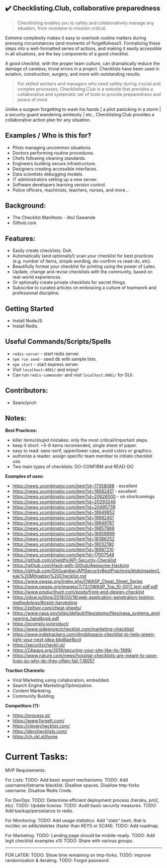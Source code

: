 ## :heavy_check_mark: Checklisting.Club, collaborative preparedness

> Checklisting enables you to safely and collaboratively manage any situation, from mundane to mission-critical.

Extreme complexity makes it easy to overlook routine matters during pressing circumstances (and moments of forgetfulness!). Formalizing these steps into a well-formatted series of actions, and making it easily accessible in all situations, are the key components of a good checklist.

A good checklist, with the proper team culture, can dramatically reduce the damage of careless, trivial errors in a project. Checklists have been used in aviation, construction, surgery, and more with outstanding results.

> For skilled workers and managers who need safety during crucial and complex processes, Checklisting.Club is a website that provides a collaborative and systematic set of tools to provide preparedness and peace of mind.

Unlike a surgeon forgetting to wash his hands | a pilot panicking in a storm | a security guard wandering aimlessly | etc., Checklisting.Club provides a collaborative action plan for any situation. 


## Examples / Who is this for?

* Pilots managing uncommon situations.
* Doctors performing routine procedures.
* Chefs following cleaning standards.
* Engineers building secure infrastructure.
* Designers creating accessible interfaces.
* Data scientists debugging models.
* IT administrators setting up a new server.
* Software developers learning version control.
* Police officers, machinists, teachers, nurses, and more...


## Background: 
* The Checklist Manifesto - Atul Gawande
* Github.com


## Features:
* Easily create checklists. Duh.
* Automatically (and optionally!) scan your checklist for best practices (e.g. number of items, simple wording, do-confirm vs read-do, etc).
* Beautifully format your checklist for printing using the power of Latex.
* Update, change and revise checklists with the community, based on real-world experiences.
* Or optionally create private checklists for secret things.
* Subscribe to curated articles on embracing a culture of teamwork and professional discipline.


## Getting Started

* Install NodeJS
* Install Redis.


## Useful Commands/Scripts/Spells

* `redis-server` - start redis server.
* `npm run seed` - seed db with sample lists. 
* `npm start`    - start express server.
* Visit `localhost:4001/` and enjoy!
* Can run `redis-commander` and visit `localhost:8081/` for GUI.

## Contributors:
* Seanclynch


## Notes:

__Best Practices:__
* killer items/stupid mistakes: only the most critical/important steps.
* keep it short: ~5-9 items recomended, single sheet of paper.
* easy to read: sans-serif, upper/lower case, avoid colors or graphics.
* authorize a reader: assign specific team member to initiate checklist use.
* Two main types of checklists: DO-CONFIRM and READ-DO


__Examples of uses:__
* https://news.ycombinator.com/item?id=17358088 - excellent
* https://news.ycombinator.com/item?id=19682451 - excellent
* https://news.ycombinator.com/item?id=20626500 - on shortcomings
* https://news.ycombinator.com/item?id=20293246
* https://news.ycombinator.com/item?id=20495739
* https://news.ycombinator.com/item?id=19949952
* https://news.ycombinator.com/item?id=19682451
* https://news.ycombinator.com/item?id=19849787
* https://news.ycombinator.com/item?id=19857969
* https://news.ycombinator.com/item?id=16956899
* https://news.ycombinator.com/item?id=18386252
* https://news.ycombinator.com/item?id=19032180
* https://news.ycombinator.com/item?id=16987210
* https://news.ycombinator.com/item?id=17007548
* https://github.com/shieldfy/API-Security-Checklist
* https://github.com/Hack-with-Github/Awesome-Hacking
* https://github.com/GitGuardian/APISecurityBestPractices/blob/master/Leak%20Mitigation%20Checklist.md
* https://www.owasp.org/index.php/OWASP_Cheat_Sheet_Series
* https://www.owasp.org/images/7/72/OWASP_Top_10-2017_(en).pdf.pdf
* https://www.producthunt.com/posts/front-end-design-checklist
* https://jdow.io/blog/2018/03/18/web-application-penetration-testing-methodology/#osint-harvesting
* https://zeltser.com/cheat-sheets/
* https://www.nasa.gov/sites/default/files/atoms/files/nasa_systems_engineering_handbook.pdf
* https://ecomply.io/product/
* https://www.sideprojectchecklist.com/marketing-checklist/
* https://www.indiehackers.com/@robhope/a-checklist-to-help-green-light-your-next-idea-bbd6ae1bcd
* https://securitycheckli.st/
* https://24ways.org/2018/securing-your-site-like-its-1999/
* https://www.nature.com/news/hospital-checklists-are-meant-to-save-lives-so-why-do-they-often-fail-1.18057 


__Traction Channels:__
* Viral Marketing using collaboration, embedded.
* Search Engine Marketing/Optimization.
* Content Marketing.
* Community Building.


__Competitors (?):__
* https://process.st/
* https://www.forgett.com/
* https://cleverchecklist.com/
* https://devchecklists.com/
* https://ch.ckl.st/home

# Current Tasks: 

MVP Requirements:

For Lists:
TODO: Add basic export mechanisms.
TODO: Add username/listname blacklist. Disallow spaces. Disallow tmp-forks username. Disallow Redis Cmds.

For DevOps:
TODO: Determine efficient deployment process (heroku, pm2, etc).
TODO: Update license.
TODO: Audit basic security measures.
TODO: Add backup/persistance to redis.

For Monitoring:
TODO: Add usage statistics. Add "stats" hash, that is inc/dec on adds/deletes (faster than KEYS or SCAN).
TODO: Add roadmap. 

For Marketing:
TODO: Landing page should be mobile-ready.
TODO: Add legit checklist examples x10
TODO: Share with various groups.

---

FOR LATER:
TODO: Show time remaining on tmp-forks.
TODO: Improve randomization & iterating.
TODO: Forgot password.
